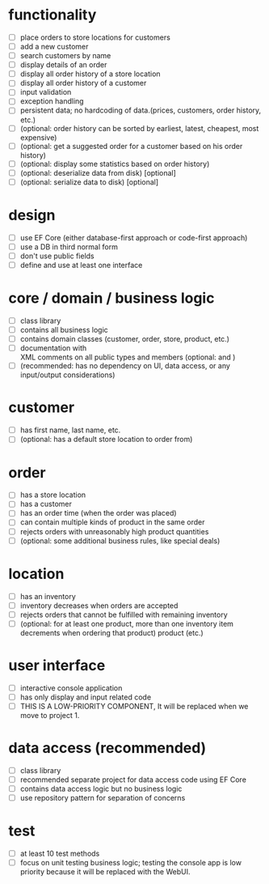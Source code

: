 # functionality

- [ ] place orders to store locations for customers
- [ ] add a new customer
- [ ] search customers by name
- [ ] display details of an order
- [ ] display all order history of a store location
- [ ] display all order history of a customer
- [ ] input validation
- [ ] exception handling
- [ ] persistent data; no hardcoding of data.(prices, customers, order history, etc.)
- [ ] (optional: order history can be sorted by earliest, latest, cheapest, most expensive)
- [ ] (optional: get a suggested order for a customer based on his order history)
- [ ] (optional: display some statistics based on order history)
- [ ] (optional: deserialize data from disk) [optional]
- [ ] (optional: serialize data to disk) [optional]

# design

- [ ] use EF Core (either database-first approach or code-first approach)
- [ ] use a DB in third normal form
- [ ] don't use public fields
- [ ] define and use at least one interface

# core / domain / business logic

- [ ] class library
- [ ] contains all business logic
- [ ] contains domain classes (customer, order, store, product, etc.)
- [ ] documentation with <summary> XML comments on all public types and members (optional: <params> and <return>)
- [ ] (recommended: has no dependency on UI, data access, or any input/output considerations)

# customer

- [ ] has first name, last name, etc.
- [ ] (optional: has a default store location to order from)

# order

- [ ] has a store location
- [ ] has a customer
- [ ] has an order time (when the order was placed)
- [ ] can contain multiple kinds of product in the same order
- [ ] rejects orders with unreasonably high product quantities
- [ ] (optional: some additional business rules, like special deals)

# location

- [ ] has an inventory
- [ ] inventory decreases when orders are accepted
- [ ] rejects orders that cannot be fulfilled with remaining inventory
- [ ] (optional: for at least one product, more than one inventory item decrements when ordering that product) product (etc.)

# user interface

- [ ] interactive console application
- [ ] has only display and input related code
- [ ] THIS IS A LOW-PRIORITY COMPONENT, It will be replaced when we move to project 1.

# data access (recommended)

- [ ] class library
- [ ] recommended separate project for data access code using EF Core
- [ ] contains data access logic but no business logic
- [ ] use repository pattern for separation of concerns

# test

- [ ] at least 10 test methods
- [ ] focus on unit testing business logic; testing the console app is low priority because it will be replaced with the WebUI.
